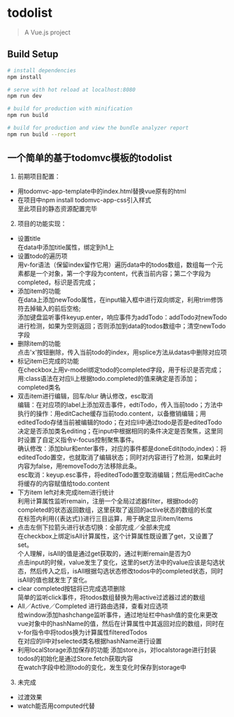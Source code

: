 # todolist

> A Vue.js project

## Build Setup

``` bash
# install dependencies
npm install

# serve with hot reload at localhost:8080
npm run dev

# build for production with minification
npm run build

# build for production and view the bundle analyzer report
npm run build --report
```

## 一个简单的基于todomvc模板的todolist
1. 前期项目配置：
  * 用todomvc-app-template中的index.html替换vue原有的html
  * 在项目中npm install todomvc-app-css引入样式<br>
  至此项目的静态资源配置完毕
2. 项目的功能实现：
 * 设置title<br>
 在data中添加title属性，绑定到h1上
 * 设置todo的遍历项<br>
  用v-for语法（保留index留作它用）遍历data中的todos数组，数组每一个元素都是一个对象，第一个字段为content，代表当前内容；第二个字段为completed，标识是否完成；
 * 添加item的功能<br>
 在data上添加newTodo属性，在input输入框中进行双向绑定，利用trim修饰符去掉输入的前后空格;<br>
   添加键盘监听事件keyup.enter，响应事件为addTodo：addTodo对newTodo进行检测，如果为空则返回；否则添加到data的todos数组中；清空newTodo字段
 * 删除item的功能<br>
  点击'x'按钮删除，传入当前todo的index，用splice方法从datas中删除对应项
 * 标记item已完成的功能<br>
  在checkbox上用v-model绑定todo的completed字段，用于标识是否完成；<br>
  用:class语法在对应li上根据todo.completed的值来确定是否添加；completed类名
 * 双击item进行编辑，回车/blur 确认修改，esc取消<br>
 编辑：在对应项的label上添加双击事件，edtiTodo，传入当前todo；方法中执行的操作：用editCache缓存当前todo.content，以备撤销编辑；用editedTodo存储当前被编辑的todo；在对应li中通过todo是否是editedTodo决定是否添加类名editing；在input中根据相同的条件决定是否聚焦，这里同时设置了自定义指令v-focus控制聚焦事件。<br>
 确认修改：添加blur和enter事件，对应的事件都是doneEdit(todo,index)：将editedTodo置空，也就取消了编辑状态；同时对内容进行了检测，如果此时内容为false，用removeTodo方法移除此条。<br>
 esc取消：keyup.esc事件，将editedTodo置空取消编辑；然后用editCache将缓存的内容赋值给todo.content
 * 下方item left对未完成item进行统计<br>
 利用计算属性监听remain，注册一个全局过滤器filter，根据todo的completed的状态返回数组，这里获取了返回的active状态的数组的长度<br>
 在标签内利用{{表达式}}进行三目运算，用于确定显示item/items
 * 点击左侧下拉箭头进行状态切换：全部完成／全部未完成<br>
 在checkbox上绑定isAll计算属性，这个计算属性既设置了get，又设置了set。<br>
 个人理解，isAll的值是通过get获取的，通过判断remain是否为0<br>
 点击input的时候，value发生了变化，这里的set方法中的value应该是勾选状态，然后传入之后，isAll根据勾选状态修改todos中的completed状态，同时isAll的值也就发生了变化。
 * clear completed按钮将已完成选项删除<br>
 简单的监听click事件，将todos数组替换为用active过滤器过滤的数组
 * All／Active／Completed 进行路由选择，查看对应选项<br>
 给window添加hashchange监听事件，通过地址栏中hash值的变化来更改vue对象中的hashName的值，然后在计算属性中其返回对应的数组，同时在v-for指令中将todos换为计算属性filteredTodos<br>
 在对应的li中对selected类名根据hashName进行设置
 * 利用localStorage添加保存的功能
 添加store.js，对localstorage进行封装<br>
 todos的初始化是通过Store.fetch获取内容<br>
 在watch字段中检测todo的变化，发生变化时保存到storage中
3. 未完成
 * 过渡效果
 * watch能否用computed代替
